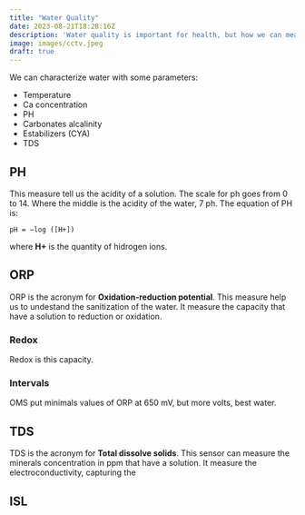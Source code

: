 ```yaml
---
title: "Water Quality"
date: 2023-08-21T18:28:16Z
description: 'Water quality is important for health, but how we can measure it ?'
image: images/cctv.jpeg
draft: true
---
```

We can characterize water with some parameters:
- Temperature
- Ca concentration
- PH
- Carbonates alcalinity
- Estabilizers (CYA)
- TDS

## PH
This measure tell us the acidity of a solution. The scale for ph goes from 0 to 14. Where the middle is the acidity of the water, 7 ph. The equation of PH is:
```
pH = −log ([H+])
```
where **H+** is the quantity of hidrogen ions. 

## ORP
ORP is the acronym for **Oxidation-reduction potential**. This measure help us to undestand the sanitization of the water. It measure the capacity that have a solution to reduction or oxidation. 

### Redox

Redox is this capacity.

### Intervals
OMS put minimals values of ORP at 650 mV, but more volts, best water.

## TDS 
TDS is the acronym for **Total dissolve solids**. This sensor can measure the minerals concentration in ppm that have a solution. It measure the electroconductivity, capturing the 

## ISL
